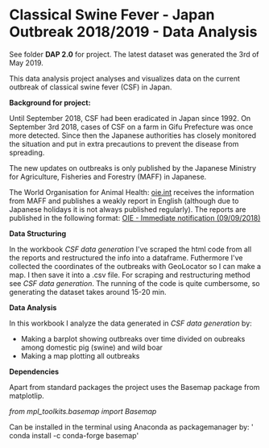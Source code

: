 # Classical Swine Fever - Japan Outbreak 2018/2019 - Data Analysis

See folder **DAP 2.0** for project. The latest dataset was generated the 3rd of May 2019.

This data analysis project analyses and visualizes data on the current outbreak of classical swine fever (CSF) in Japan. 

**Background for project:**

Until September 2018, CSF had been eradicated in Japan since 1992. On September 3rd 2018, cases of CSF on a farm in Gifu Prefecture was once more detected. Since then the Japanese authorities has closely monitored the situation and put in extra precautions to prevent the disease from spreading.

The new updates on outbreaks is only published by the Japanese Ministry for Agriculture, Fisheries and Forestry (MAFF) in Japanese.

The World Organisation for Animal Health: [oie.int](http://www.oie.int/) receives the information from MAFF and publishes a weakly report in English (although due to Japanese holidays it is not always published regularly). The reports are published in the following format: [OIE - Immediate notification (09/09/2018)](http://www.oie.int/wahis_2/public/wahid.php/Reviewreport/Review?reportid=27871)

**Data Structuring**

In the workbook *CSF data generation* I've scraped the html code from all the reports and restructured the info into a dataframe. Futhermore I've collected the coordinates of the outbreaks with GeoLocator so I can make a map. I then save it into a .csv file. For scraping and restructuring method see *CSF data generation*. The running of the code is quite cumbersome, so generating the dataset takes around 15-20 min. 

**Data Analysis**

In this workbook I analyze the data generated in *CSF data generation* by:
- Making a barplot showing outbreaks over time divided on oubreaks among domestic pig (swine) and wild boar
- Making a map plotting all outbreaks

**Dependencies**

Apart from standard packages the project uses the Basemap package from matplotlip.

*from mpl_toolkits.basemap import Basemap*

Can be installed in the terminal using Anaconda as packagemanager by:
' conda install -c conda-forge basemap' 

